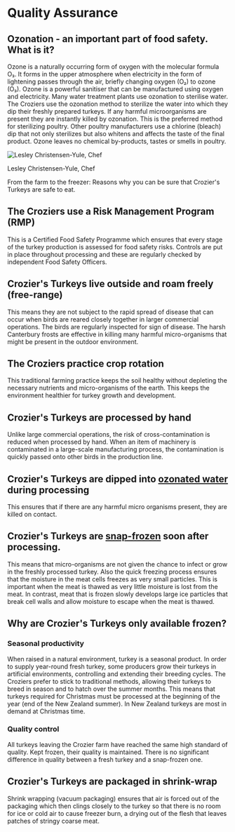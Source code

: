 # Quality Assurance

## Ozonation - an important part of food safety. What is it?

Ozone is a naturally occurring form of oxygen with the molecular formula
O₃. It forms in the upper atmosphere when electricity in the form of
lightening passes through the air, briefly changing oxygen (O₂) to ozone
(O₃). Ozone is a powerful sanitiser that can be manufactured using
oxygen and electricity. Many water treatment plants use ozonation to
sterilise water. The Croziers use the ozonation method to sterilize the
water into which they dip their freshly prepared turkeys. If any harmful
microorganisms are present they are instantly killed by ozonation. This
is the preferred method for sterilizing poultry. Other poultry
manufacturers use a chlorine (bleach) dip that not only sterilizes but
also whitens and affects the taste of the final product. Ozone leaves no
chemical by-products, tastes or smells in poultry.

![Lesley Christensen-Yule, Chef](/img/quality-assurance.jpg)

Lesley Christensen-Yule, Chef

From the farm to the freezer: Reasons why you can be sure that Crozier's
Turkeys are safe to eat.

## The Croziers use a Risk Management Program (RMP)

This is a Certified Food Safety Programme which ensures that every stage
of the turkey production is assessed for food safety risks. Controls are
put in place throughout processing and these are regularly checked by
independent Food Safety Officers.

## Crozier's Turkeys live outside and roam freely (free-range)

This means they are not subject to the rapid spread of disease that can
occur when birds are reared closely together in larger commercial
operations. The birds are regularly inspected for sign of disease. The
harsh Canterbury frosts are effective in killing many harmful
micro-organisms that might be present in the outdoor environment.

## The Croziers practice crop rotation

This traditional farming practice keeps the soil healthy without
depleting the necessary nutrients and micro-organisms of the earth. This
keeps the environment healthier for turkey growth and development.

## Crozier's Turkeys are processed by hand

Unlike large commercial operations, the risk of cross-contamination is
reduced when processed by hand. When an item of machinery is
contaminated in a large-scale manufacturing process, the contamination
is quickly passed onto other birds in the production
line.

## Crozier's Turkeys are dipped into [ozonated water](#ozonation) during processing

This ensures that if there are any harmful micro organisms present, they
are killed on
contact.

## Crozier's Turkeys are [snap-frozen](#quality-control) soon after processing.

This means that micro-organisms are not given the chance to infect or
grow in the freshly processed turkey. Also the quick freezing process
ensures that the moisture in the meat cells freezes as very small
particles. This is important when the meat is thawed as very little
moisture is lost from the meat. In contrast, meat that is frozen slowly
develops large ice particles that break cell walls and allow moisture to
escape when the meat is thawed.

## Why are Crozier's Turkeys only available frozen?

### Seasonal productivity

When raised in a natural environment, turkey is a seasonal product. In
order to supply year-round fresh turkey, some producers grow their
turkeys in artificial environments, controlling and extending their
breeding cycles. The Croziers prefer to stick to traditional methods,
allowing their turkeys to breed in season and to hatch over the summer
months. This means that turkeys required for Christmas must be processed
at the beginning of the year (end of the New Zealand summer). In New
Zealand turkeys are most in demand at Christmas time.

### Quality control

All turkeys leaving the Crozier farm have reached the same high standard
of quality. Kept frozen, their quality is maintained. There is no
significant difference in quality between a fresh turkey and a
snap-frozen one.

## Crozier's Turkeys are packaged in shrink-wrap

Shrink wrapping (vacuum packaging) ensures that air is forced out of the
packaging which then clings closely to the turkey so that there is no
room for ice or cold air to cause freezer burn, a drying out of the
flesh that leaves patches of stringy coarse meat.

